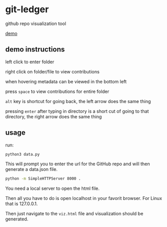 # git-ledger

github repo visualization tool

[demo](http://vivekmumbles.github.io/git-ledger/viz.html)

## demo instructions

left click to enter folder

right click on folder/file to view contributions

when hovering metadata can be viewed in the bottom left

press `space` to view contributions for entire folder

`alt` key is shortcut for going back, the left arrow does the same thing

pressing `enter` after typing in directory is a short cut of going to that directory, the right arrow does the same thing

## usage

run:

```bash
python3 data.py
```
This will prompt you to enter the url for the GitHub repo and will then generate a data.json file.

```bash
python -m SimpleHTTPServer 8000 .
```
You need a local server to open the html file.

Then all you have to do is open localhost in your favorit browser. For Linux that is 127.0.0.1.

Then just navigate to the `viz.html` file and visualization should be generated.


